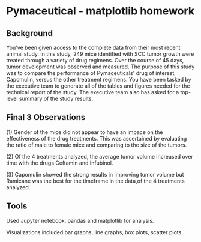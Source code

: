# Pymaceutical - matplotlib homework

## Background 
You've been given access to the complete data from their most recent animal study. In this study, 249 mice identified with SCC tumor growth were treated through a variety of drug regimens. Over the course of 45 days, tumor development was observed and measured. The purpose of this study was to compare the performance of Pymaceuticals' drug of interest, Capomulin, versus the other treatment regimens. You have been tasked by the executive team to generate all of the tables and figures needed for the technical report of the study. The executive team also has asked for a top-level summary of the study results.

## Final 3 Observations 
(1)  Gender of the mice did not appear to have an impace on the effectiveness of the drug treatments.  This was ascertained by evaluating the ratio of male to female mice and comparing to the size of the tumors. 

(2)  Of the 4 treatments analyzed, the average tumor volume increased over time with the drugs Ceftamin and Infubinol.

(3)  Capomulin showed the strong results in improving tumor volume but Ramicane was the best for the timeframe in the data,of the 4 treatments analyzed.




## Tools
Used Jupyter notebook, pandas and matplotlib for analysis.

Visualizations included bar graphs, line graphs, box plots, scatter plots.


